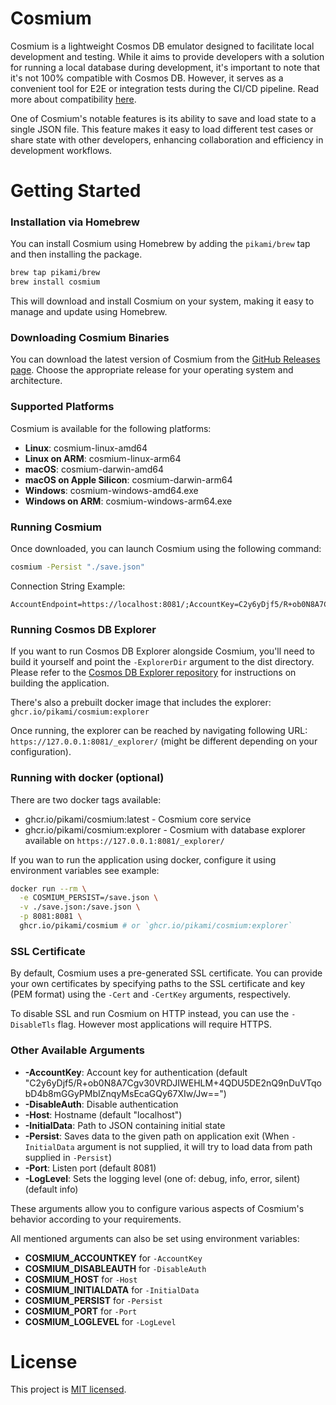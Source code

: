 # Cosmium

Cosmium is a lightweight Cosmos DB emulator designed to facilitate local development and testing. While it aims to provide developers with a solution for running a local database during development, it's important to note that it's not 100% compatible with Cosmos DB. However, it serves as a convenient tool for E2E or integration tests during the CI/CD pipeline. Read more about compatibility [here](./docs/COMPATIBILITY.md).

One of Cosmium's notable features is its ability to save and load state to a single JSON file. This feature makes it easy to load different test cases or share state with other developers, enhancing collaboration and efficiency in development workflows.

# Getting Started

### Installation via Homebrew

You can install Cosmium using Homebrew by adding the `pikami/brew` tap and then installing the package.

```sh
brew tap pikami/brew
brew install cosmium
```

This will download and install Cosmium on your system, making it easy to manage and update using Homebrew.

### Downloading Cosmium Binaries

You can download the latest version of Cosmium from the [GitHub Releases page](https://github.com/pikami/cosmium/releases). Choose the appropriate release for your operating system and architecture.

### Supported Platforms

Cosmium is available for the following platforms:

- **Linux**: cosmium-linux-amd64
- **Linux on ARM**: cosmium-linux-arm64
- **macOS**: cosmium-darwin-amd64
- **macOS on Apple Silicon**: cosmium-darwin-arm64
- **Windows**: cosmium-windows-amd64.exe
- **Windows on ARM**: cosmium-windows-arm64.exe

### Running Cosmium

Once downloaded, you can launch Cosmium using the following command:

```sh
cosmium -Persist "./save.json"
```

Connection String Example:

```
AccountEndpoint=https://localhost:8081/;AccountKey=C2y6yDjf5/R+ob0N8A7Cgv30VRDJIWEHLM+4QDU5DE2nQ9nDuVTqobD4b8mGGyPMbIZnqyMsEcaGQy67XIw/Jw==;
```

### Running Cosmos DB Explorer

If you want to run Cosmos DB Explorer alongside Cosmium, you'll need to build it yourself and point the `-ExplorerDir` argument to the dist directory. Please refer to the [Cosmos DB Explorer repository](https://github.com/Azure/cosmos-explorer) for instructions on building the application.

There's also a prebuilt docker image that includes the explorer: `ghcr.io/pikami/cosmium:explorer`

Once running, the explorer can be reached by navigating following URL: `https://127.0.0.1:8081/_explorer/` (might be different depending on your configuration).

### Running with docker (optional)

There are two docker tags available:

- ghcr.io/pikami/cosmium:latest - Cosmium core service
- ghcr.io/pikami/cosmium:explorer - Cosmium with database explorer available on `https://127.0.0.1:8081/_explorer/`

If you wan to run the application using docker, configure it using environment variables see example:

```sh
docker run --rm \
  -e COSMIUM_PERSIST=/save.json \
  -v ./save.json:/save.json \
  -p 8081:8081 \
  ghcr.io/pikami/cosmium # or `ghcr.io/pikami/cosmium:explorer`
```

### SSL Certificate

By default, Cosmium uses a pre-generated SSL certificate. You can provide your own certificates by specifying paths to the SSL certificate and key (PEM format) using the `-Cert` and `-CertKey` arguments, respectively.

To disable SSL and run Cosmium on HTTP instead, you can use the `-DisableTls` flag. However most applications will require HTTPS.

### Other Available Arguments

- **-AccountKey**: Account key for authentication (default "C2y6yDjf5/R+ob0N8A7Cgv30VRDJIWEHLM+4QDU5DE2nQ9nDuVTqobD4b8mGGyPMbIZnqyMsEcaGQy67XIw/Jw==")
- **-DisableAuth**: Disable authentication
- **-Host**: Hostname (default "localhost")
- **-InitialData**: Path to JSON containing initial state
- **-Persist**: Saves data to the given path on application exit (When `-InitialData` argument is not supplied, it will try to load data from path supplied in `-Persist`)
- **-Port**: Listen port (default 8081)
- **-LogLevel**: Sets the logging level (one of: debug, info, error, silent) (default info)

These arguments allow you to configure various aspects of Cosmium's behavior according to your requirements.

All mentioned arguments can also be set using environment variables:

- **COSMIUM_ACCOUNTKEY** for `-AccountKey`
- **COSMIUM_DISABLEAUTH** for `-DisableAuth`
- **COSMIUM_HOST** for `-Host`
- **COSMIUM_INITIALDATA** for `-InitialData`
- **COSMIUM_PERSIST** for `-Persist`
- **COSMIUM_PORT** for `-Port`
- **COSMIUM_LOGLEVEL** for `-LogLevel`

# License

This project is [MIT licensed](./LICENSE).

